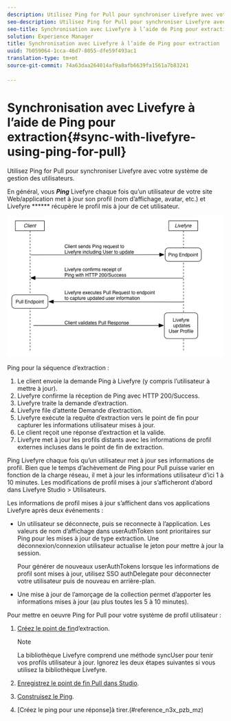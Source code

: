 ```yaml
---
description: Utilisez Ping for Pull pour synchroniser Livefyre avec votre système de gestion des utilisateurs.
seo-description: Utilisez Ping for Pull pour synchroniser Livefyre avec votre système de gestion des utilisateurs.
seo-title: Synchronisation avec Livefyre à l’aide de Ping pour extraction
solution: Experience Manager
title: Synchronisation avec Livefyre à l’aide de Ping pour extraction
uuid: 7b059064-1cca-46d7-8055-dfe59f493ac1
translation-type: tm+mt
source-git-commit: 74a63daa264014af9a8afb6639fa1561a7b83241

---
```



# Synchronisation avec Livefyre à l’aide de Ping pour extraction{#sync-with-livefyre-using-ping-for-pull}

Utilisez Ping for Pull pour synchroniser Livefyre avec votre système de gestion des utilisateurs.

En général, vous ***Ping*** Livefyre chaque fois qu’un utilisateur de votre site Web/application met à jour son profil (nom d’affichage, avatar, etc.) et Livefyre ****** récupère le profil mis à jour de cet utilisateur.

![](assets/Ping-for-Pull.png)

Ping pour la séquence d’extraction :

1. Le client envoie la demande Ping à Livefyre (y compris l’utilisateur à mettre à jour).
1. Livefyre confirme la réception de Ping avec HTTP 200/Success.
1. Livefyre traite la demande d’extraction.
1. Livefyre file d’attente Demande d’extraction.
1. Livefyre exécute la requête d’extraction vers le point de fin pour capturer les informations utilisateur mises à jour.
1. Le client reçoit une réponse d’extraction et la valide.
1. Livefyre met à jour les profils distants avec les informations de profil externes incluses dans le point de fin de extraction.

Ping Livefyre chaque fois qu’un utilisateur met à jour ses informations de profil. Bien que le temps d’achèvement de Ping pour Pull puisse varier en fonction de la charge réseau, il met à jour les informations utilisateur d’ici 1 à 10 minutes. Les modifications de profil mises à jour s’afficheront d’abord dans Livefyre Studio &gt; Utilisateurs.

Les informations de profil mises à jour s’affichent dans vos applications Livefyre après deux événements :

* Un utilisateur se déconnecte, puis se reconnecte à l’application. Les valeurs de nom d’affichage dans userAuthToken sont prioritaires sur Ping pour les mises à jour de type extraction. Une déconnexion/connexion utilisateur actualise le jeton pour mettre à jour la session.

   Pour générer de nouveaux userAuthTokens lorsque les informations de profil sont mises à jour, utilisez SSO authDelegate pour déconnecter votre utilisateur puis de nouveau en arrière-plan.

* Une mise à jour de l’amorçage de la collection permet d’apporter les informations mises à jour (au plus toutes les 5 à 10 minutes).

Pour mettre en oeuvre Ping for Pull pour votre système de profil utilisateur :

1. [Créez le point de fin](#t_build_the_pull_endpoint)d’extraction.

   >[!NOTE]
   >
   >La bibliothèque Livefyre comprend une méthode syncUser pour tenir vos profils utilisateur à jour. Ignorez les deux étapes suivantes si vous utilisez la bibliothèque Livefyre.

1. [Enregistrez le point de fin Pull dans Studio](#register_the_endpoint_with_studio).
1. [Construisez le Ping](#t_build_the_ping).
1. [Créez le ping pour une réponse]à tirer.(#reference_n3x_pzb_mz)
